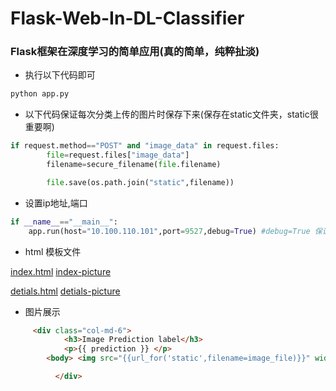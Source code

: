 # Flask-Web-In-DL-Classifier

### Flask框架在深度学习的简单应用(真的简单，纯粹扯淡)

* 执行以下代码即可
```python 
python app.py
```


* 以下代码保证每次分类上传的图片时保存下来(保存在static文件夹，static很重要啊)
```python
if request.method=="POST" and "image_data" in request.files:
        file=request.files["image_data"]
        filename=secure_filename(file.filename)

        file.save(os.path.join("static",filename))
```

* 设置ip地址,端口
```python
if __name__=="__main__":
    app.run(host="10.100.110.101",port=9527,debug=True) #debug=True 保证代码能正常运行
```

* html 模板文件

[index.html](https://github.com/yejg2017/Flask-Web-In-DL-Classifier/tree/master/templates/index.html)
[index-picture](https://github.com/yejg2017/Flask-Web-In-DL-Classifier/index.png)

[detials.html](https://github.com/yejg2017/Flask-Web-In-DL-Classifier/tree/master/templates/details.html)
[detials-picture](https://github.com/yejg2017/Flask-Web-In-DL-Classifier/details.png)

* 图片展示
```html
     <div class="col-md-6">
            <h3>Image Prediction label</h3>
            <p>{{ prediction }} </p>
	    <body> <img src="{{url_for('static',filename=image_file)}}" width="720" height="480"></body>

          </div>
```
